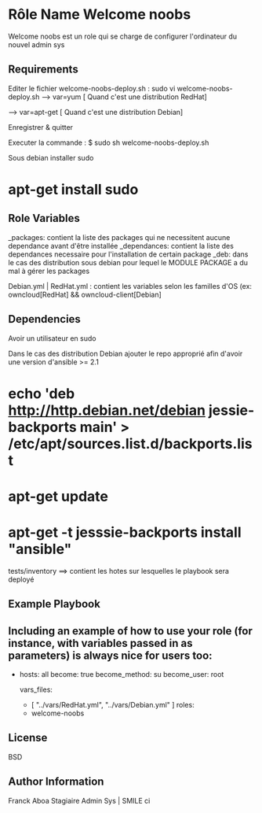 Rôle Name Welcome noobs
========================

Welcome noobs est un role qui se charge de configurer l'ordinateur du nouvel admin sys

Requirements
------------
Editer le fichier welcome-noobs-deploy.sh :
sudo vi welcome-noobs-deploy.sh
 --> var=yum [ Quand c'est une distribution RedHat]

 --> var=apt-get [ Quand c'est une distribution Debian]

Enregistrer & quitter

Executer la commande :
$ sudo sh welcome-noobs-deploy.sh

Sous debian installer sudo
# apt-get install sudo

Role Variables
--------------
_packages: contient la liste des packages qui ne necessitent aucune dependance avant d'être installée
_dependances: contient la liste des dependances necessaire pour l'installation de certain package
_deb: dans le cas des distribution sous debian pour lequel le MODULE PACKAGE a du mal à gérer les packages

Debian.yml | RedHat.yml : contient les variables selon les familles d'OS (ex: owncloud[RedHat] && owncloud-client[Debian]

Dependencies
------------
Avoir un utilisateur en sudo

Dans le cas des distribution Debian ajouter le repo approprié afin d'avoir une version d'ansible >= 2.1

# echo 'deb http://http.debian.net/debian jessie-backports main' > /etc/apt/sources.list.d/backports.list

# apt-get update
# apt-get -t jesssie-backports install "ansible"


tests/inventory ==> contient les hotes sur lesquelles le playbook sera deployé

Example Playbook
----------------

Including an example of how to use your role (for instance, with variables passed in as parameters) is always nice for users too:
---
- hosts: all
  become: true
  become_method: su
  become_user: root

  vars_files:
    - [ "../vars/RedHat.yml", "../vars/Debian.yml" ]
  roles:
    - welcome-noobs

License
-------

BSD

Author Information
------------------

Franck Aboa Stagiaire Admin Sys | SMILE ci
